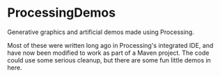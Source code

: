 # ProcessingDemos
Generative graphics and artificial demos made using Processing.

Most of these were written long ago in Processing's integrated IDE, and have now been modified to work as part of a Maven project.  The code could use some serious cleanup, but there are some fun little demos in here.